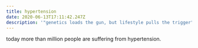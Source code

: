 ```yaml
---
title: hypertension
date: 2020-06-13T17:11:42.247Z
description: '"genetics loads the gun, but lifestyle pulls the trigger"'
---
```

today more than million people are suffering from hypertension.